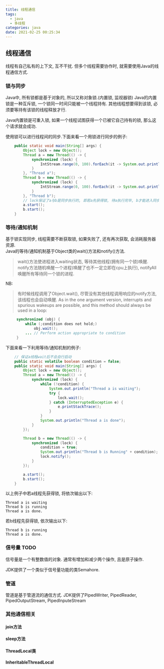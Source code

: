 ```yaml
---
title: 线程通信
tags:
  - java
  - 多线程
categories: java
date: 2021-02-25 00:25:34
---
```

## 线程通信
线程有自己私有的上下文, 互不干扰. 但多个线程需要协作时, 就需要使用Java的线程通信方式.

### 锁与同步
Java中, 所有锁都是基于对象的, 所以又称对象锁.(内置锁, 监视器锁) Java的内置锁是一种互斥锁, 一个锁同一时间只能被一个线程持有. 其他线程想要得到该锁, 必须要等持有该锁的线程释放才行.

Java内置锁是可重入锁, 如果一个线程试图获得一个已被它自己持有的锁, 那么这个请求就会成功.

使用锁可以进行线程间的同步.下面来看一个用锁进行同步的例子:
```java
    public static void main(String[] args) {
        Object lock = new Object();
        Thread a = new Thread(() -> {
            synchronized (lock) {
                IntStream.range(0, 100).forEach(it -> System.out.println(Thread.currentThread().getName() + it));
            }
        }, "Thread a");
        Thread b = new Thread(() -> {
            synchronized (lock) {
                IntStream.range(0, 100).forEach(it -> System.out.println(Thread.currentThread().getName() + it));
            }
        }, "Thread b");
        // lock保证了a与b是同步执行的, 即若a先获得锁, 待a执行完毕, b才能进入同步方法执行, 反之亦然.
        a.start();
        b.start();
    }

```

### 等待/通知机制
基于锁实现同步, 线程需要不断获取锁, 如果失败了, 还有再次获取, 会消耗服务器资源.  
Java的等待/通知机制基于Object类的wait()方法和notify()方法.
> wait()方法使进程进入waiting状态, 等待其他线程(拥有同一个锁)唤醒.
> notify方法随机唤醒一个进程(唤醒了也不一定立即在cpu上执行), notifyAll唤醒所有等待同一个锁的进程.

NB:
> 有时候线程调用了Object.wait(), 尽管没有其他线程调用响应的notify方法, 该线程也会自动唤醒.
> As in the one argument version, interrupts and spurious wakeups are possible, and this method should always be used in a loop:

```java
     synchronized (obj) {
         while (;condition does not hold;)
             obj.wait();
         ... // Perform action appropriate to condition
     }
```

下面来看一下利用等待/通知机制的例子:
```java
	// 保证a线程wait后不会自行启动
    public static volatile boolean condition = false;
    public static void main(String[] args) {
        Object lock = new Object();
        Thread a = new Thread(() -> {
            synchronized (lock) {
                while (!condition) {
                    System.out.println("Thread a is waiting");
                    try {
                        lock.wait();
                    } catch (InterruptedException e) {
                        e.printStackTrace();
                    }
                }
                System.out.println("Thread a is done");
            }
        });

        Thread b = new Thread(() -> {
            synchronized (lock) {
                condition = true;
                System.out.println("Thread b is Running" + condition);
				lock.notify();
            }
        });

        a.start();
        b.start();
    }
```

以上例子中若a线程先获得锁, 将依次输出以下: 
```
Thread a is waiting
Thread b is running
Thread a is done.
```
若b线程先获得锁, 依次输出以下:
```
Thread b is running
Thread a is done.
```

### 信号量 TODO
信号量是一个有整数值的对象. 通常有增加和减少两个操作, 且是原子操作.

JDK提供了一个类似于信号量功能的类Semahore.

### 管道
管道是基于管道流的通信方式. JDK提供了PipedWriter, PipedReader, PipedOutputStream, PipedInputeStream

### 其他通信相关
#### join方法

#### sleep方法

#### ThreadLocal类

#### InheritableThreadLocal

